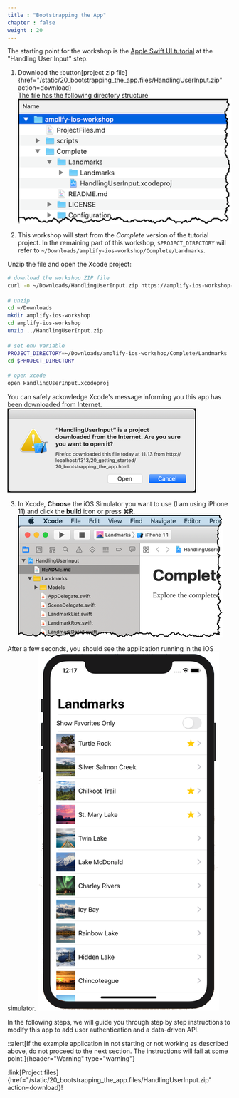 ```yaml
---
title : "Bootstrapping the App"
chapter : false
weight : 20
---
```


The starting point for the workshop is the [Apple Swift UI tutorial](https://developer.apple.com/tutorials/swiftui/tutorials) at the "Handling User Input" step.

1. Download the :button[project zip file]{href="/static/20_bootstrapping_the_app.files/HandlingUserInput.zip" action=download}  
The file has the following directory structure
![Directory Structure](/static/images/20-10-directory-structure.png)

2. This workshop will start from the *Complete* version of the tutorial project.  In the remaining part of this workshop, `$PROJECT_DIRECTORY` will refer to `~/Downloads/amplify-ios-workshop/Complete/Landmarks`.  

Unzip the file and open the Xcode project:

 ```bash
 # download the workshop ZIP file
 curl -o ~/Downloads/HandlingUserInput.zip https://amplify-ios-workshop-new.go-aws.com/20_getting_started/20_bootstrapping_the_app.files/HandlingUserInput.zip

 # unzip 
 cd ~/Downloads
 mkdir amplify-ios-workshop
 cd amplify-ios-workshop
 unzip ../HandlingUserInput.zip

 # set env variable
 PROJECT_DIRECTORY=~/Downloads/amplify-ios-workshop/Complete/Landmarks
 cd $PROJECT_DIRECTORY

 # open xcode 
 open HandlingUserInput.xcodeproj
 ```

You can safely ackowledge Xcode's message informing you this app has been downloaded from Internet.
![Xcode warning](/static/images/20-20-xcode-warning.png)

3. In Xcode, **Choose** the iOS Simulator you want to use (I am using iPhone 11) and click the **build** icon <i class="far fa-caret-square-right"></i> or press **&#8984;R**.
![First build](/static/images/20-10-xcode.png)

After a few seconds, you should see the application running in the iOS simulator.
![First run](/static/images/20-10-app-start.png)

In the following steps, we will guide you through step by step instructions to modify this app to add user authentication and a data-driven API.

::alert[If the example application in not starting or not working as described above, do not proceed to the next section. The instructions will fail at some point.]{header="Warning" type="warning"}

:link[Project files]{href="/static/20_bootstrapping_the_app.files/HandlingUserInput.zip" action=download}!


